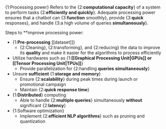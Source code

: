 ​{1:Processing power}
Refers to the {2:**computational capacity**} of a system to perform tasks {2:**efficiently and quickly**}.
Adequate processing power ensures that a chatbot can {3:**function** smoothly}, provide {3:**quick** responses}, and handle {3:a high volume of queries **simultaneously**}.
<!--ID: 1741574730464-->


Steps to **improve processing power:
- {1:**Pre-processing** [[dataset]]}
	- {2:Cleaning}, {2:transforming}, and {2:reducing} the data to improve its **quality** and make it easier for the algorithms to process efficiently
- Utilize hardwares such as {1:**[[Graphical Processing Unit|GPUs]] or [[Tensor Processing Unit|TPUs]]**}
	- Provide parallelization for {2:handling **queries simultaneously**}
- Unsure **sufficient** {1:**storage and memory**}
	- Ensure {2:**scalability**} during peak times during launch or promotional campaign
	- Maintain {2:**quick response time**}
- {1:**Distributed**} computing
	- Able to handle {2:**multiple queries**} simultaneously **without** significant {2:**latency**}
- {1:Software optimization}
	- Implement {2:**efficient NLP algorithms**} such as pruning and quantization
<!--ID: 1741574730471-->
